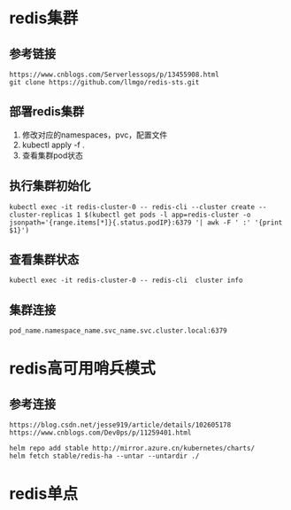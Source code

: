 # redis集群
## 参考链接
    https://www.cnblogs.com/Serverlessops/p/13455908.html
    git clone https://github.com/llmgo/redis-sts.git

## 部署redis集群
  1. 修改对应的namespaces，pvc，配置文件
  2. kubectl apply -f .
  3. 查看集群pod状态

## 执行集群初始化
    kubectl exec -it redis-cluster-0 -- redis-cli --cluster create --cluster-replicas 1 $(kubectl get pods -l app=redis-cluster -o jsonpath='{range.items[*]}{.status.podIP}:6379 '| awk -F ' :' '{print $1}')

## 查看集群状态
    kubectl exec -it redis-cluster-0 -- redis-cli  cluster info
## 集群连接
    pod_name.namespace_name.svc_name.svc.cluster.local:6379

# redis高可用哨兵模式
## 参考连接
    https://blog.csdn.net/jesse919/article/details/102605178
    https://www.cnblogs.com/Dev0ps/p/11259401.html

    helm repo add stable http://mirror.azure.cn/kubernetes/charts/
    helm fetch stable/redis-ha --untar --untardir ./


# redis单点